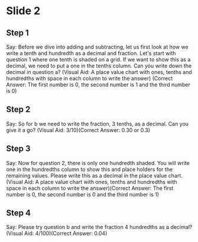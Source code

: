 # Slide 2

## Step 1

Say: Before we dive into adding and subtracting, let us first look at how we write a tenth and hundredth as a decimal and fraction. Let's start with question 1 where one tenth is shaded on a grid. If we want to show this as a decimal, we need to put a one in the tenths column. Can you write down the decimal in question a?  (Visual Aid: A place value chart with ones, tenths and hundredths with space in each column to write the answer) (Correct Answer: The first number is 0, the second number is 1 and the third number is 0)

## Step 2

Say: So for b we need to write the fraction, 3 tenths, as a decimal. Can you give it a go? (Visual Aid: 3/10)(Correct Answer: 0.30 or 0.3)

## Step 3

Say: Now for question 2, there is only one hundredth shaded. You will write one in the hundredths column to show this and place holders for the remaining values. Please write this as a decimal in the place value chart.(Visual Aid: A place value chart with ones, tenths and hundredths with space in each column to write the answer)(Correct Answer: The first number is 0, the second number is 0 and the third number is 1)

## Step 4

Say: Please try question b and write the fraction 4 hundredths as a decimal? (Visual Aid: 4/100)(Correct Answer: 0.04)
